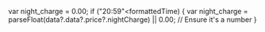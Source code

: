 var night_charge = 0.00;
                    if ("20:59"<formattedTime) {
                        var night_charge = parseFloat(data?.data?.price?.nightCharge) ||
                            0.00; // Ensure it's a number
                    }
